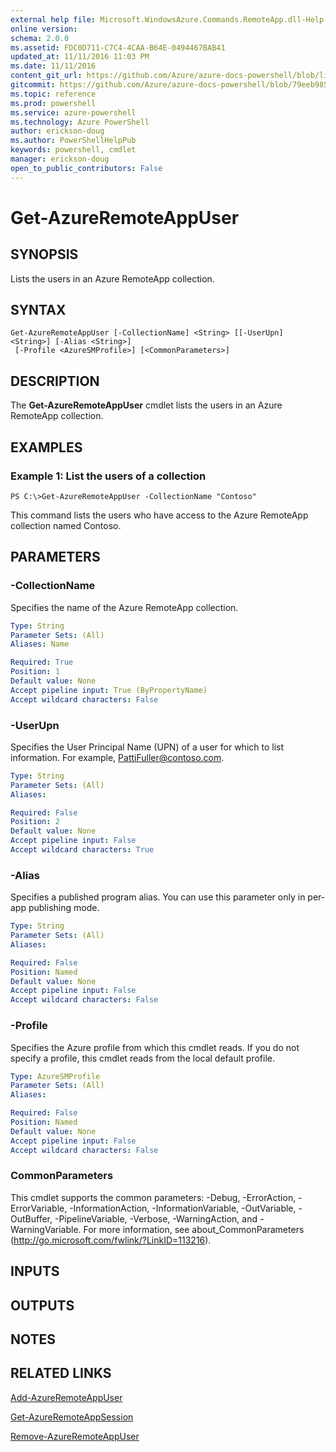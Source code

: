 ```yaml
---
external help file: Microsoft.WindowsAzure.Commands.RemoteApp.dll-Help.xml
online version: 
schema: 2.0.0
ms.assetid: FDC0D711-C7C4-4CAA-B64E-0494467BAB41
updated_at: 11/11/2016 11:03 PM
ms.date: 11/11/2016
content_git_url: https://github.com/Azure/azure-docs-powershell/blob/live/azureps-cmdlets-docs/ServiceManagement/Azure.RemoteApp/v3.0.0/Get-AzureRemoteAppUser.md
gitcommit: https://github.com/Azure/azure-docs-powershell/blob/79eeb985ea480979357fb4695832a0c3d29a48bf/azureps-cmdlets-docs/ServiceManagement/Azure.RemoteApp/v3.0.0/Get-AzureRemoteAppUser.md
ms.topic: reference
ms.prod: powershell
ms.service: azure-powershell
ms.technology: Azure PowerShell
author: erickson-doug
ms.author: PowerShellHelpPub
keywords: powershell, cmdlet
manager: erickson-doug
open_to_public_contributors: False
---
```


# Get-AzureRemoteAppUser

## SYNOPSIS
Lists the users in an Azure RemoteApp collection.

## SYNTAX

```
Get-AzureRemoteAppUser [-CollectionName] <String> [[-UserUpn] <String>] [-Alias <String>]
 [-Profile <AzureSMProfile>] [<CommonParameters>]
```

## DESCRIPTION
The **Get-AzureRemoteAppUser** cmdlet lists the users in an Azure RemoteApp collection.

## EXAMPLES

### Example 1: List the users of a collection
```
PS C:\>Get-AzureRemoteAppUser -CollectionName "Contoso"
```

This command lists the users who have access to the Azure RemoteApp collection named Contoso.

## PARAMETERS

### -CollectionName
Specifies the name of the Azure RemoteApp collection.

```yaml
Type: String
Parameter Sets: (All)
Aliases: Name

Required: True
Position: 1
Default value: None
Accept pipeline input: True (ByPropertyName)
Accept wildcard characters: False
```

### -UserUpn
Specifies the User Principal Name (UPN) of a user for which to list information.
For example, PattiFuller@contoso.com.

```yaml
Type: String
Parameter Sets: (All)
Aliases: 

Required: False
Position: 2
Default value: None
Accept pipeline input: False
Accept wildcard characters: True
```

### -Alias
Specifies a published program alias.
You can use this parameter only in per-app publishing mode.

```yaml
Type: String
Parameter Sets: (All)
Aliases: 

Required: False
Position: Named
Default value: None
Accept pipeline input: False
Accept wildcard characters: False
```

### -Profile
Specifies the Azure profile from which this cmdlet reads.
If you do not specify a profile, this cmdlet reads from the local default profile.

```yaml
Type: AzureSMProfile
Parameter Sets: (All)
Aliases: 

Required: False
Position: Named
Default value: None
Accept pipeline input: False
Accept wildcard characters: False
```

### CommonParameters
This cmdlet supports the common parameters: -Debug, -ErrorAction, -ErrorVariable, -InformationAction, -InformationVariable, -OutVariable, -OutBuffer, -PipelineVariable, -Verbose, -WarningAction, and -WarningVariable. For more information, see about_CommonParameters (http://go.microsoft.com/fwlink/?LinkID=113216).

## INPUTS

## OUTPUTS

## NOTES

## RELATED LINKS

[Add-AzureRemoteAppUser](xref:ServiceManagement/Azure.RemoteApp/v3.0.0/Add-AzureRemoteAppUser.md)

[Get-AzureRemoteAppSession](xref:ServiceManagement/Azure.RemoteApp/v3.0.0/Get-AzureRemoteAppSession.md)

[Remove-AzureRemoteAppUser](xref:ServiceManagement/Azure.RemoteApp/v3.0.0/Remove-AzureRemoteAppUser.md)


